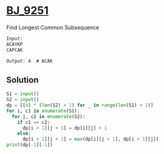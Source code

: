# [BJ_9251](https://acmicpc.net/problem/9251)

Find Longest Common Subsequence

```txt
Input:
ACAYKP
CAPCAK

Output: 4  # ACAK
```

## Solution

```py
S1 = input()
S2 = input()
dp = [[0] * (len(S2) + 1) for _ in range(len(S1) + 1)]
for i, c1 in enumerate(S1):
  for j, c2 in enumerate(S2):
    if c1 == c2:
      dp[i + 1][j + 1] = dp[i][j] + 1
    else:
      dp[i + 1][j + 1] = max(dp[i][j + 1], dp[i + 1][j])
print(dp[-1][-1])
```
